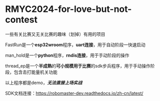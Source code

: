 # RMYC2024-for-love-but-not-contest
一些有关比赛又无关比赛的趣味（划掉）有用的项目

FastRun是一个**esp32wroom**程序，**uart连接**，用于自动阶段一快速启动

man_hold是一个**python**程序，**rndis连接**，用于手动阶段的操作

thread_ep是一个**半成熟**的**可小规模用于比赛**的sdk步兵程序，用于手动操作阶段，包含击打能量机关功能

以上程序都是demo，***无法直接上场实战***

SDK文档连接：https://robomaster-dev.readthedocs.io/zh-cn/latest/
